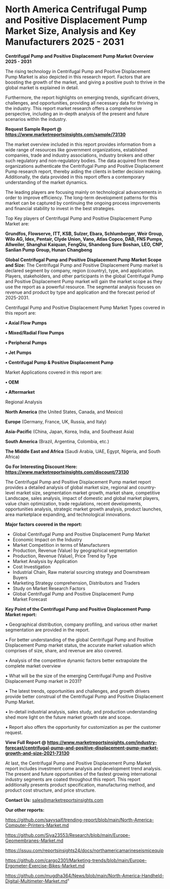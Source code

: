 # North America Centrifugal Pump and Positive Displacement Pump Market Size, Analysis and Key Manufacturers 2025 - 2031

<Strong> Centrifugal Pump and Positive Displacement Pump Market Overview 2025 - 2031</strong>

The rising technology in Centrifugal Pump and Positive Displacement Pump Market is also depicted in this research report. Factors that are boosting the growth of the market, and giving a positive push to thrive in the global market is explained in detail.

Furthermore, the report highlights on emerging trends, significant drivers, challenges, and opportunities, providing all necessary data for thriving in the industry. This report market research offers a comprehensive perspective, including an in-depth analysis of the present and future scenarios within the industry.

<strong>Request Sample Report @ <a href=https://www.marketreportsinsights.com/sample/73130>https://www.marketreportsinsights.com/sample/73130</a></strong>

The market overview included in this report provides information from a wide range of resources like government organizations, established companies, trade and industry associations, industry brokers and other such regulatory and non-regulatory bodies. The data acquired from these organizations authenticate the Centrifugal Pump and Positive Displacement Pump research report, thereby aiding the clients in better decision making. Additionally, the data provided in this report offers a contemporary understanding of the market dynamics.

The leading players are focusing mainly on technological advancements in order to improve efficiency. The long-term development patterns for this market can be captured by continuing the ongoing process improvements and financial stability to invest in the best strategies.

Top Key players of Centrifugal Pump and Positive Displacement Pump Market are:

<strong>Grundfos, Flowserve, ITT, KSB, Sulzer, Ebara, Schlumberger, Weir Group, Wilo AG, Idex, Pentair, Clyde Union, Vano, Atlas Copco, DAB, FNS Pumps, Allweiler, Shanghai Kaiquan, FengQiu, Shandong Sure Boshan, LEO, CNP, Sanlian Pump Group, Hunan Changbeng</strong>

<strong><b>Global Centrifugal Pump and Positive Displacement Pump Market Scope and Size:</b></strong>
The Centrifugal Pump and Positive Displacement Pump market is declared segment by company, region (country), type, and application. Players, stakeholders, and other participants in the global Centrifugal Pump and Positive Displacement Pump market will gain the market scope as they use the report as a powerful resource. The segmental analysis focuses on revenue and product by type and application and the forecast period of 2025-2031.

Centrifugal Pump and Positive Displacement Pump Market Types covered in this report are:

<strong>• Axial Flow Pumps

• Mixed/Radial Flow Pumps

• Peripheral Pumps

• Jet Pumps

• Centrifugal Pump & Positive Displacement Pump</strong>

Market Applications covered in this report are:

<strong>• OEM

• Aftermarket</strong> 

Regional Analysis

<strong>North America</strong> (the United States, Canada, and Mexico)

<strong>Europe</strong> (Germany, France, UK, Russia, and Italy)

<strong>Asia-Pacific</strong> (China, Japan, Korea, India, and Southeast Asia)

<strong>South America</strong> (Brazil, Argentina, Colombia, etc.)

<strong>The Middle East and Africa</strong> (Saudi Arabia, UAE, Egypt, Nigeria, and South Africa)

<strong>Go For Interesting Discount Here: <a href=https://www.marketreportsinsights.com/discount/73130>https://www.marketreportsinsights.com/discount/73130</a></strong>

The Centrifugal Pump and Positive Displacement Pump market report provides a detailed analysis of global market size, regional and country-level market size, segmentation market growth, market share, competitive Landscape, sales analysis, impact of domestic and global market players, value chain optimization, trade regulations, recent developments, opportunities analysis, strategic market growth analysis, product launches, area marketplace expanding, and technological innovations.

<strong><b>Major factors covered in the report:</b></strong>
<ul>
  <li>Global Centrifugal Pump and Positive Displacement Pump Market </li>
  <li>Economic Impact on the Industry</li>
  <li>Market Competition in terms of Manufacturers</li>
  <li>Production, Revenue (Value) by geographical segmentation</li>
  <li>Production, Revenue (Value), Price Trend by Type</li>
  <li>Market Analysis by Application</li>
  <li>Cost Investigation</li>
  <li>Industrial Chain, Raw material sourcing strategy and Downstream Buyers</li>
  <li>Marketing Strategy comprehension, Distributors and Traders</li>
  <li>Study on Market Research Factors</li>
  <li>Global Centrifugal Pump and Positive Displacement Pump Market Forecast</li>
</ul>

<strong><b>Key Point of the Centrifugal Pump and Positive Displacement Pump Market report:</b></strong>

• Geographical distribution, company profiling, and various other market segmentation are provided in the report.

• For better understanding of the global Centrifugal Pump and Positive Displacement Pump market status, the accurate market valuation which comprises of size, share, and revenue are also covered.

• Analysis of the competitive dynamic factors better extrapolate the complete market overview

• What will be the size of the emerging Centrifugal Pump and Positive Displacement Pump market in 2031?

• The latest trends, opportunities and challenges, and growth drivers provide better construal of the Centrifugal Pump and Positive Displacement Pump Market.

• In-detail industrial analysis, sales study, and production understanding shed more light on the future market growth rate and scope.

• Report also offers the opportunity for customization as per the customer request.

<strong><b>View Full Report @ <a href=https://www.marketreportsinsights.com/industry-forecast/centrifugal-pump-and-positive-displacement-pump-market-growth-and-size-2021-73130>https://www.marketreportsinsights.com/industry-forecast/centrifugal-pump-and-positive-displacement-pump-market-growth-and-size-2021-73130</a></b></strong>


At last, the Centrifugal Pump and Positive Displacement Pump Market report includes investment come analysis and development trend analysis. The present and future opportunities of the fastest growing international industry segments are coated throughout this report. This report additionally presents product specification, manufacturing method, and product cost structure, and price structure.

<strong>Contact Us:</strong>
sales@marketreportsinsights.com

<strong>Our other reports:</strong>

<a href=https://github.com/sayysaif/trending-report/blob/main/North-America-Computer-Printers-Market.md>https://github.com/sayysaif/trending-report/blob/main/North-America-Computer-Printers-Market.md</a>

<a href=https://github.com/Siya23553/Research/blob/main/Europe-Geomembranes-Market.md>https://github.com/Siya23553/Research/blob/main/Europe-Geomembranes-Market.md</a>

<a href=https://issuu.com/reportsinsights24/docs/northamericamarineseismicequip>https://issuu.com/reportsinsights24/docs/northamericamarineseismicequip</a>

<a href=https://github.com/cargo2301/Marketing-trends/blob/main/Europe-Ergometer-Exercise-Bikes-Market.md>https://github.com/cargo2301/Marketing-trends/blob/main/Europe-Ergometer-Exercise-Bikes-Market.md</a>

<a href=https://github.com/mugdha364/News/blob/main/North-America-Handheld-Digital-Multimeter-Market.md>https://github.com/mugdha364/News/blob/main/North-America-Handheld-Digital-Multimeter-Market.md</a>"
